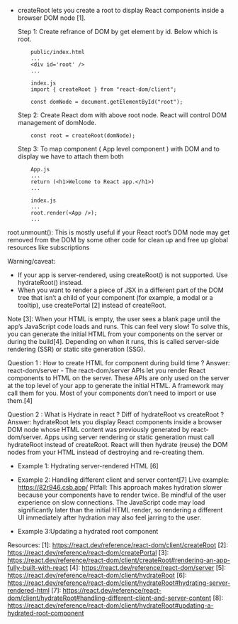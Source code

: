 - createRoot lets you create a root to display React components inside a browser DOM node [1].

    Step 1: Create refrance of DOM by get element by id. Below which is root.
    ```
        public/index.html
        ...
        <div id='root' />
        ...

        index.js
        import { createRoot } from "react-dom/client";

        const domNode = document.getElementById("root");
    ```
    Step 2: Create React dom with above root node. React will control DOM management of domNode.
    ```
        const root = createRoot(domNode);
    ``` 
    Step 3: To map component ( App level component ) with DOM and to display we have to attach them both
    ```
        App.js
        ...
        return (<h1>Welcome to React app.</h1>)
        ...
        
        index.js
        ...
        root.render(<App />);
        ...
    ```

root.unmount(): This is mostly useful if your React root’s DOM node may get removed from the DOM by some other code for clean up and free up global resources like subscriptions

Warning/caveat: 
- If your app is server-rendered, using createRoot() is not supported. Use hydrateRoot() instead.
- When you want to render a piece of JSX in a different part of the DOM tree that isn’t a child of your component (for example, a modal or a tooltip), use createPortal [2] instead of createRoot.


Note [3]: When your HTML is empty, the user sees a blank page until the app’s JavaScript code loads and runs.
This can feel very slow! To solve this, you can generate the initial HTML from your components on the server or during the build[4]. Depending on when it runs, this is called server-side rendering (SSR) or static site generation (SSG).

Question 1 : How to create HTML for component during build time ?
Answer: react-dom/server 
       - The react-dom/server APIs let you render React components to HTML on the server. These APIs are only used on the server at the top level of your app to generate the initial HTML. A framework may call them for you. Most of your components don’t need to import or use them.[4]

Question 2 : What is Hydrate in react ? Diff of hydrateRoot vs createRoot ?
Answer: hydrateRoot lets you display React components inside a browser DOM node whose HTML content was previously generated by react-dom/server.
Apps using server rendering or static generation must call hydrateRoot instead of createRoot. React will then hydrate (reuse) the DOM nodes from your HTML instead of destroying and re-creating them.

- Example 1: Hydrating server-rendered HTML [6]

   
- Example 2: Handling different client and server content[7]
    Live example: https://82r946.csb.app/ 
    Pitfall: This approach makes hydration slower because your components have to render twice. Be mindful of the user experience on slow connections. The JavaScript code may load significantly later than the initial HTML render, so rendering a different UI immediately after hydration may also feel jarring to the user.

- Example 3:Updating a hydrated root component


Resources:
[1]: https://react.dev/reference/react-dom/client/createRoot
[2]: https://react.dev/reference/react-dom/createPortal
[3]: https://react.dev/reference/react-dom/client/createRoot#rendering-an-app-fully-built-with-react
[4]: https://react.dev/reference/react-dom/server
[5]: https://react.dev/reference/react-dom/client/hydrateRoot
[6]: https://react.dev/reference/react-dom/client/hydrateRoot#hydrating-server-rendered-html
[7]: https://react.dev/reference/react-dom/client/hydrateRoot#handling-different-client-and-server-content
[8]: https://react.dev/reference/react-dom/client/hydrateRoot#updating-a-hydrated-root-component